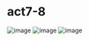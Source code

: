 # act7-8

![image](https://github.com/user-attachments/assets/82089d02-cdd6-4c3b-883d-e4b3ada9d420)
![image](https://github.com/user-attachments/assets/3a825c23-e038-484d-9150-9c25beedb0b3)
![image](https://github.com/user-attachments/assets/61dfbf78-bc1e-4c55-9838-d60ca1a342b6)
